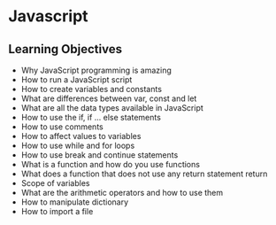 # Javascript

## Learning Objectives
- Why JavaScript programming is amazing
- How to run a JavaScript script
- How to create variables and constants
- What are differences between var, const and let
- What are all the data types available in JavaScript
- How to use the if, if ... else statements
- How to use comments
- How to affect values to variables
- How to use while and for loops
- How to use break and continue statements
- What is a function and how do you use functions
- What does a function that does not use any return statement return
- Scope of variables
- What are the arithmetic operators and how to use them
- How to manipulate dictionary
- How to import a file




